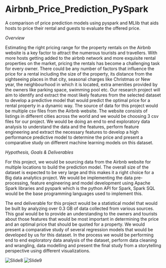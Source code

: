 # Airbnb_Price_Prediction_PySpark
A comparison of price prediction models using pyspark and MLlib that aids hosts to price their rental and guests to evaluate the offered price.

*Overview*

Estimating the right pricing range for the property rentals on the Airbnb website is a key factor to attract the numerous tourists and travellers. With more hosts getting added to the airbnb network and more exquisite rental properties on the market, pricing the rentals has become a challenging task for every owner. There could be any number of factors that influence the price for a rental including the size of the property, its distance from the sightseeing places in that city, seasonal charges like Christmas or New year, the neighbourhood in which it is located, extra amenities provided by the owners like parking space, swimming pool etc. Our research project will aim to identify and extract the most likely features from the selected dataset to develop a predictive model that would predict the optimal price for a rental property in a dynamic way. The source of data for this project would be multiple csv files from the Airbnb website. The website consists of listings in different cities across the world and we would be choosing 3 csv files for our project. We would be doing an end to end exploratory data analysis to understand the data and the features, perform feature engineering and extract the necessary features to develop a high performance predictive model to determine the price and present a comparative study on different machine learning models on this dataset.

*Hypothesis, Goals & Deliverables*

For this project, we would be sourcing data from the Airbnb website for multiple locations to build the prediction model. The overall size of the dataset is expected to be very large and this makes it a right choice for a Big data analytics project. We would be implementing the data pre-processing, feature engineering and model development using Apache Spark libraries and pyspark which is the python API for Spark, Spark SQL would be the base programming languages used to implement this. 

The end deliverable for this project would be a statistical model that would be built by analyzing over 0.3 GB of data collected from various sources. This goal would be to provide an understanding to the owners and tourists about those features that would be most important in determining the price and an optimal price that should be quoted for a property. We would present a comparative study of several regression models that would be developed by us for this dataset. In the process we would be performing end to end exploratory data analysis of the dataset, perform data cleaning and wrangling, data modelling and present the final study from a storytelling perspective using different visualizations.

![Slide8](https://user-images.githubusercontent.com/66448653/151108843-afc5f2a1-9539-4891-86a1-a5cf56aa945c.PNG)
![Slide9](https://user-images.githubusercontent.com/66448653/151108845-f7ef81e6-04c6-45c0-a46e-765312d19447.PNG)

